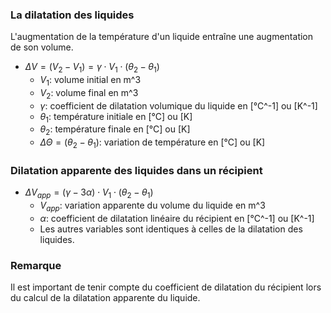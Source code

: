 ### La dilatation des liquides
L'augmentation de la température d'un liquide entraîne une augmentation de son volume.

- $\Delta V = (V_2 - V_1) = \gamma \cdot V_1 \cdot (\theta_2 - \theta_1)$
  - $V_1$: volume initial en m^3
  - $V_2$: volume final en m^3
  - $\gamma$: coefficient de dilatation volumique du liquide en [°C^-1] ou [K^-1]
  - $\theta_1$: température initiale en [°C] ou [K]
  - $\theta_2$: température finale en [°C] ou [K]
  - $\Delta \Theta = (\theta_2 - \theta_1)$: variation de température en [°C] ou [K]

### Dilatation apparente des liquides dans un récipient
- $\Delta V_{app} = (\gamma - 3\alpha) \cdot V_1 \cdot (\theta_2 - \theta_1)$
  - $V_{app}$: variation apparente du volume du liquide en m^3
  - $\alpha$: coefficient de dilatation linéaire du récipient en [°C^-1] ou [K^-1]
  - Les autres variables sont identiques à celles de la dilatation des liquides.

### Remarque
Il est important de tenir compte du coefficient de dilatation du récipient lors du calcul de la dilatation apparente du liquide.
